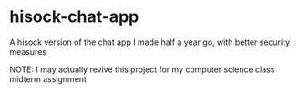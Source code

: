 # hisock-chat-app
A hisock version of the chat app I made half a year go, with better security measures

NOTE: I may actually revive this project for my computer science class midterm assignment

